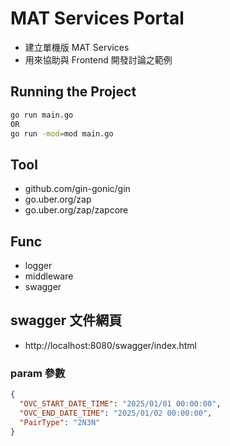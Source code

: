 # MAT Services Portal
- 建立單機版 MAT Services 
- 用來協助與 Frontend 開發討論之範例

## Running the Project
```bash
go run main.go
OR
go run -mod=mod main.go
```

## Tool 
- github.com/gin-gonic/gin
- go.uber.org/zap
- go.uber.org/zap/zapcore

## Func
- logger
- middleware
- swagger

## swagger 文件網頁
- http://localhost:8080/swagger/index.html

### param 參數
```json
{
  "OVC_START_DATE_TIME": "2025/01/01 00:00:00",
  "OVC_END_DATE_TIME": "2025/01/02 00:00:00",
  "PairType": "2N3N"
}
```

